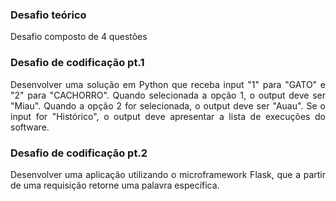 <h3>Desafio teórico</h3>
<p align="justify">Desafio composto de 4 questões</p>


<h3>Desafio de codificação pt.1</h3>

<p align="justify">Desenvolver uma solução em Python que receba input "1" para "GATO" e "2" para "CACHORRO". Quando selecionada a opção 1, o output deve ser "Miau". Quando a opção 2 for selecionada, o output deve ser "Auau". Se o input for "Histórico", o output deve apresentar a lista de execuções do software.</p>

<h3>Desafio de codificação pt.2</h3>
<p align="justify">Desenvolver uma aplicação utilizando o microframework Flask, que a partir de uma requisição retorne uma palavra específica.</p>


